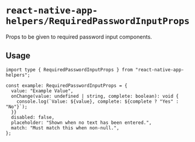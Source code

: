 # `react-native-app-helpers/RequiredPasswordInputProps`

Props to be given to required password input components.

## Usage

```tsx
import type { RequiredPasswordInputProps } from "react-native-app-helpers";

const example: RequiredPasswordInputProps = {
  value: "Example Value",
  onChange(value: undefined | string, complete: boolean): void {
    console.log(`Value: ${value}, complete: ${complete ? "Yes" : "No"}`);
  }}
  disabled: false,
  placeholder: "Shown when no text has been entered.",
  match: "Must match this when non-null.",
};
```
